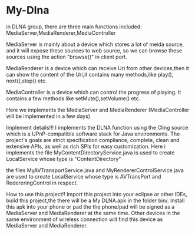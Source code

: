 My-Dlna
=======
in DLNA group, there are three main functions included:
MediaServer,MediaRenderer,MediaController

MediaServer is mainly about a device which stores a lot of meida source, and 
it will expose these sources to web source, so we can browse these sources using 
the action "browse()" in client port.

MediaRenderer is a device which can receive Uri from other devices,then it can show
the content of the Uri,it contains many methods,like play(), next(),stop() etc.

MediaController is a device which can control the progress of playing. It contains 
a few methods like setMute(),setVolume() etc.


Here we implements the MediaServer and MediaRenderer (MediaController will be implemented in a few days)

Implement details!!!
I implements the DLNA function using the Cling source which is 
a UPnP-compatible software stack for Java environments. 
The project's goals are strict specification compliance, complete, 
clean and extensive APIs, as well as rich SPIs for easy customization.
Here i implements the file MyContentDirectoryService.java is used to create
LocalService whose type is "ContentDirectory"

the files MyAVTransportService.java and MyRendererControlService.java are used
to create LocalService whose type is AVTransPort and RedereringControl in respect.

How to use this project!!
Import this project into your eclipse or other IDEs,
build this project,the there will be a My DLNA.apk in 
the folder bin/. Install this apk into your phone or pad
the the phone/pad will be signed as a MediaServer and MediaRenderer
at the same time. Other devices in the same environment of wireless
connection will find this device as MediaServer and MediaRenderer.
